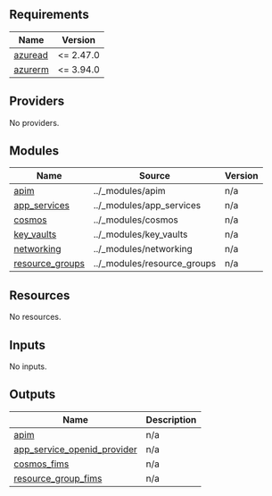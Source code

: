 <!-- markdownlint-disable -->
<!-- BEGINNING OF PRE-COMMIT-TERRAFORM DOCS HOOK -->
## Requirements

| Name | Version |
|------|---------|
| <a name="requirement_azuread"></a> [azuread](#requirement\_azuread) | <= 2.47.0 |
| <a name="requirement_azurerm"></a> [azurerm](#requirement\_azurerm) | <= 3.94.0 |

## Providers

No providers.

## Modules

| Name | Source | Version |
|------|--------|---------|
| <a name="module_apim"></a> [apim](#module\_apim) | ../_modules/apim | n/a |
| <a name="module_app_services"></a> [app\_services](#module\_app\_services) | ../_modules/app_services | n/a |
| <a name="module_cosmos"></a> [cosmos](#module\_cosmos) | ../_modules/cosmos | n/a |
| <a name="module_key_vaults"></a> [key\_vaults](#module\_key\_vaults) | ../_modules/key_vaults | n/a |
| <a name="module_networking"></a> [networking](#module\_networking) | ../_modules/networking | n/a |
| <a name="module_resource_groups"></a> [resource\_groups](#module\_resource\_groups) | ../_modules/resource_groups | n/a |

## Resources

No resources.

## Inputs

No inputs.

## Outputs

| Name | Description |
|------|-------------|
| <a name="output_apim"></a> [apim](#output\_apim) | n/a |
| <a name="output_app_service_openid_provider"></a> [app\_service\_openid\_provider](#output\_app\_service\_openid\_provider) | n/a |
| <a name="output_cosmos_fims"></a> [cosmos\_fims](#output\_cosmos\_fims) | n/a |
| <a name="output_resource_group_fims"></a> [resource\_group\_fims](#output\_resource\_group\_fims) | n/a |
<!-- END OF PRE-COMMIT-TERRAFORM DOCS HOOK -->
